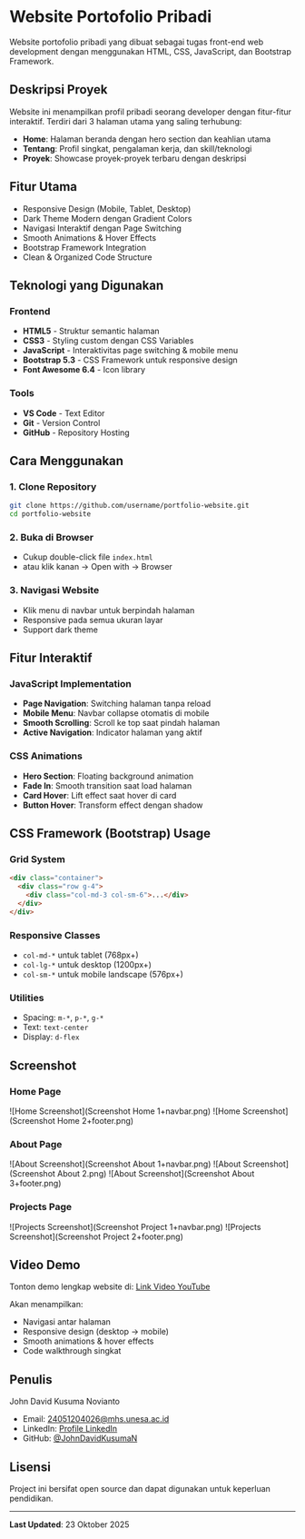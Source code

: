 # Website Portofolio Pribadi

Website portofolio pribadi yang dibuat sebagai tugas front-end web development dengan menggunakan HTML, CSS, JavaScript, dan Bootstrap Framework.

## Deskripsi Proyek

Website ini menampilkan profil pribadi seorang developer dengan fitur-fitur interaktif. Terdiri dari 3 halaman utama yang saling terhubung:
- **Home**: Halaman beranda dengan hero section dan keahlian utama
- **Tentang**: Profil singkat, pengalaman kerja, dan skill/teknologi
- **Proyek**: Showcase proyek-proyek terbaru dengan deskripsi

## Fitur Utama

- Responsive Design (Mobile, Tablet, Desktop)
- Dark Theme Modern dengan Gradient Colors
- Navigasi Interaktif dengan Page Switching
- Smooth Animations & Hover Effects
- Bootstrap Framework Integration
- Clean & Organized Code Structure

## Teknologi yang Digunakan

### Frontend
- **HTML5** - Struktur semantic halaman
- **CSS3** - Styling custom dengan CSS Variables
- **JavaScript** - Interaktivitas page switching & mobile menu
- **Bootstrap 5.3** - CSS Framework untuk responsive design
- **Font Awesome 6.4** - Icon library

### Tools
- **VS Code** - Text Editor
- **Git** - Version Control
- **GitHub** - Repository Hosting

## Cara Menggunakan

### 1. Clone Repository
```bash
git clone https://github.com/username/portfolio-website.git
cd portfolio-website
```

### 2. Buka di Browser
- Cukup double-click file `index.html`
- atau klik kanan → Open with → Browser

### 3. Navigasi Website
- Klik menu di navbar untuk berpindah halaman
- Responsive pada semua ukuran layar
- Support dark theme

## Fitur Interaktif

### JavaScript Implementation
- **Page Navigation**: Switching halaman tanpa reload
- **Mobile Menu**: Navbar collapse otomatis di mobile
- **Smooth Scrolling**: Scroll ke top saat pindah halaman
- **Active Navigation**: Indicator halaman yang aktif

### CSS Animations
- **Hero Section**: Floating background animation
- **Fade In**: Smooth transition saat load halaman
- **Card Hover**: Lift effect saat hover di card
- **Button Hover**: Transform effect dengan shadow

## CSS Framework (Bootstrap) Usage

### Grid System
```html
<div class="container">
  <div class="row g-4">
    <div class="col-md-3 col-sm-6">...</div>
  </div>
</div>
```

### Responsive Classes
- `col-md-*` untuk tablet (768px+)
- `col-lg-*` untuk desktop (1200px+)
- `col-sm-*` untuk mobile landscape (576px+)

### Utilities
- Spacing: `m-*`, `p-*`, `g-*`
- Text: `text-center`
- Display: `d-flex`

## Screenshot

### Home Page
![Home Screenshot](Screenshot Home 1+navbar.png)
![Home Screenshot](Screenshot Home 2+footer.png)

### About Page
![About Screenshot](Screenshot About 1+navbar.png)
![About Screenshot](Screenshot About 2.png)
![About Screenshot](Screenshot About 3+footer.png)

### Projects Page
![Projects Screenshot](Screenshot Project 1+navbar.png)
![Projects Screenshot](Screenshot Project 2+footer.png)

## Video Demo

Tonton demo lengkap website di: [Link Video YouTube](https://youtube.com/...)

Akan menampilkan:
- Navigasi antar halaman
- Responsive design (desktop → mobile)
- Smooth animations & hover effects
- Code walkthrough singkat

## Penulis

John David Kusuma Novianto
- Email: 24051204026@mhs.unesa.ac.id
- LinkedIn: [Profile LinkedIn](https://www.linkedin.com/in/john-david-kusuma-novianto-b0492b31b/)
- GitHub: [@JohnDavidKusumaN](https://github.com/JohnDavidKusumaN)

## Lisensi

Project ini bersifat open source dan dapat digunakan untuk keperluan pendidikan.

---

**Last Updated**: 23 Oktober 2025
